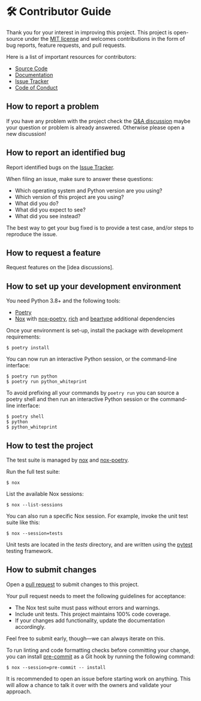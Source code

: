 <!--
SPDX-FileCopyrightText: 2023 Romain Brault <mail@romainbrault.com>
SPDX-FileCopyrightText: 2020-2023 Claudio Jolowicz

SPDX-License-Identifier: MIT
-->

# 🛠️ Contributor Guide

Thank you for your interest in improving this project. This project is
open-source under the [MIT license] and welcomes contributions in the form of
bug reports, feature requests, and pull requests.

Here is a list of important resources for contributors:

- [Source Code]
- [Documentation]
- [Issue Tracker]
- [Code of Conduct]

[mit license]: https://opensource.org/licenses/MIT
[source code]: https://github.com/RomainBrault/python-whiteprint.git
[documentation]: https://python-whiteprint.readthedocs.io/en/latest/
[issue tracker]: https://github.com/RomainBrault/python-whiteprint/issues
[ideas discussions]: https://github.com/RomainBrault/python-whiteprint/discussions/categories/ideas
[Q&A discussion]: https://github.com/RomainBrault/python-whiteprint/discussions/categories/q-a

## How to report a problem

If you have any problem with the project check the [Q&A discussion] maybe your
question or problem is already answered. Otherwise please open a new discussion!

## How to report an identified bug

Report identified bugs on the [Issue Tracker].

When filing an issue, make sure to answer these questions:

- Which operating system and Python version are you using?
- Which version of this project are you using?
- What did you do?
- What did you expect to see?
- What did you see instead?

The best way to get your bug fixed is to provide a test case,
and/or steps to reproduce the issue.

## How to request a feature

Request features on the [idea discussions].

## How to set up your development environment

You need Python 3.8+ and the following tools:

- [Poetry]
- [Nox] with [nox-poetry], [rich] and [beartype] additional dependencies

Once your environment is set-up, install the package with development
requirements:

```console
$ poetry install
```

You can now run an interactive Python session,
or the command-line interface:

```console
$ poetry run python
$ poetry run python_whiteprint
```

To avoid prefixing all your commands by `poetry run` you can source a poetry
shell and then run an interactive Python session or the command-line interface:

```console
$ poetry shell
$ python
$ python_whiteprint
```

[poetry]: https://python-poetry.org/
[nox poetry]: https://nox-poetry.readthedocs.io/en/stable/
[rich]: https://rich.readthedocs.io/en/stable/
[beartype]: https://beartype.readthedocs.io/en/latest/
[pipx]: https://pypa.github.io/pipx/

## How to test the project

The test suite is managed by [nox] and [nox-poetry].

Run the full test suite:

```console
$ nox
```

List the available Nox sessions:

```console
$ nox --list-sessions
```

You can also run a specific Nox session.
For example, invoke the unit test suite like this:

```console
$ nox --session=tests
```

Unit tests are located in the _tests_ directory,
and are written using the [pytest] testing framework.

[pytest]: https://pytest.readthedocs.io/
[nox]: https://nox.thea.codes/
[nox-poetry]: https://nox-poetry.readthedocs.io/

## How to submit changes

Open a [pull request] to submit changes to this project.

Your pull request needs to meet the following guidelines for acceptance:

- The Nox test suite must pass without errors and warnings.
- Include unit tests. This project maintains 100% code coverage.
- If your changes add functionality, update the documentation accordingly.

Feel free to submit early, though—we can always iterate on this.

To run linting and code formatting checks before committing your change, you
can install [pre-commit] as a Git hook by running the following command:

```console
$ nox --session=pre-commit -- install
```

It is recommended to open an issue before starting work on anything.
This will allow a chance to talk it over with the owners and validate your approach.

[pull request]: https://github.com/RomainBrault/python-whiteprint/pulls

<!-- github-only -->

[code of conduct]: CODE_OF_CONDUCT.md
[pre-commit]: https://pre-commit.com/

